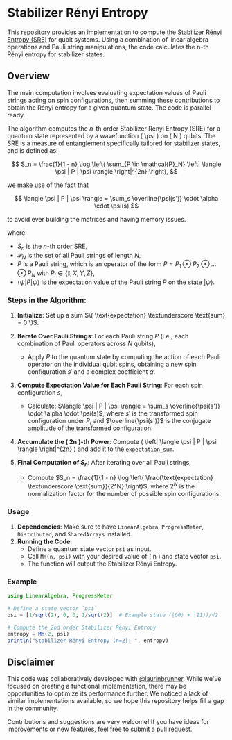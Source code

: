 # Stabilizer Rényi Entropy

This repository provides an implementation to compute the [Stabilizer Rényi Entropy (SRE)](https://journals.aps.org/prl/abstract/10.1103/PhysRevLett.128.050402) for qubit systems. Using a combination of linear algebra operations and Pauli string manipulations, the code calculates the n-th Rényi entropy for stabilizer states.

## Overview

The main computation involves evaluating expectation values of Pauli strings acting on spin configurations, then summing these contributions to obtain the Rényi entropy for a given quantum state. The code is parallel-ready.

The algorithm computes the $n$-th order Stabilizer Rényi Entropy (SRE) for a quantum state represented by a wavefunction \( \psi \) on \( N \) qubits. The SRE is a measure of entanglement specifically tailored for stabilizer states, and is defined as:

$$
S_n = \frac{1}{1 - n} \log \left( \sum_{P \in \mathcal{P}_N} \left| \langle \psi | P | \psi \rangle \right|^{2n} \right),
$$

we make use of the fact that 

$$
\langle \psi | P | \psi \rangle = \sum_s \overline{\psi(s')} \cdot \alpha \cdot \psi(s)
$$

to avoid ever building the matrices and having memory issues.

where:
- $S_n$ is the $n$-th order SRE,
- $\mathcal{P}_N$ is the set of all Pauli strings of length $N$,
- $P$ is a Pauli string, which is an operator of the form $P = P_1 \otimes P_2 \otimes \dots \otimes P_N$ with $P_i \in \{ \mathbb{I}, X, Y, Z \}$,
- $\langle \psi | P | \psi \rangle$ is the expectation value of the Pauli string $P$ on the state $|\psi\rangle$.

### Steps in the Algorithm:

1. **Initialize**: Set up a sum $\( \text{expectation} \textunderscore \text{sum} = 0 \)$.

2. **Iterate Over Pauli Strings**: For each Pauli string $P$ (i.e., each combination of Pauli operators across $N$ qubits),
   - Apply $P$ to the quantum state by computing the action of each Pauli operator on the individual qubit spins, obtaining a new spin configuration $s'$ and a complex coefficient $\alpha$.
   
3. **Compute Expectation Value for Each Pauli String**: For each spin configuration $s$,
   - Calculate: $\langle \psi | P | \psi \rangle = \sum_s \overline{\psi(s')} \cdot \alpha \cdot \psi(s)$, where $s'$ is the transformed spin configuration under $P$, and $\overline{\psi(s')}$ is the conjugate amplitude of the transformed configuration.

4. **Accumulate the \( 2n \)-th Power**: Compute \( \left| \langle \psi | P | \psi \rangle \right|^{2n} \) and add it to the `expectation_sum`.

5. **Final Computation of $S_n$**: After iterating over all Pauli strings,
   - Compute $S_n = \frac{1}{1 - n} \log \left( \frac{\text{expectation} \textunderscore \text{sum}}{2^N} \right)$, where $2^N$ is the normalization factor for the number of possible spin configurations.



### Usage

1. **Dependencies**: Make sure to have `LinearAlgebra`, `ProgressMeter`, `Distributed`, and `SharedArrays` installed.
2. **Running the Code**:
   - Define a quantum state vector `psi` as input.
   - Call `Mn(n, psi)` with your desired value of \( n \) and state vector `psi`.
   - The function will output the Stabilizer Rényi Entropy.

### Example

```julia
using LinearAlgebra, ProgressMeter

# Define a state vector `psi`
psi = [1/sqrt(2), 0, 0, 1/sqrt(2)]  # Example state (|00⟩ + |11⟩)/√2

# Compute the 2nd order Stabilizer Rényi Entropy
entropy = Mn(2, psi)
println("Stabilizer Rényi Entropy (n=2): ", entropy)

```

## Disclaimer

This code was collaboratively developed with [@laurinbrunner](https://github.com/laurinbrunner). While we've focused on creating a functional implementation, there may be opportunities to optimize its performance further. We noticed a lack of similar implementations available, so we hope this repository helps fill a gap in the community. 

Contributions and suggestions are very welcome! If you have ideas for improvements or new features, feel free to submit a pull request.



